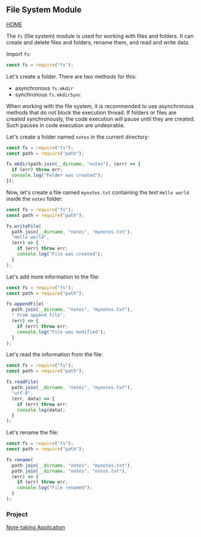 ## File System Module

[HOME](../../README.md)

The `fs` (file system) module is used for working with files and folders. It can create and delete files and folders, rename them, and read and write data.

Import `fs`:

```js
const fs = require("fs");
```

Let's create a folder. There are two methods for this:

- asynchronous `fs.mkdir`
- synchronous `fs.mkdirSync`

When working with the file system, it is recommended to use asynchronous methods that do not block the execution thread. If folders or files are created synchronously, the code execution will pause until they are created. Such pauses in code execution are undesirable.

Let's create a folder named `notes` in the current directory:

```js
const fs = require("fs");
const path = require("path");

fs.mkdir(path.join(__dirname, "notes"), (err) => {
  if (err) throw err;
  console.log("Folder was created");
});
```

Now, let's create a file named `mynotes.txt` containing the text `Hello world` inside the `notes` folder:

```js
const fs = require("fs");
const path = require("path");

fs.writeFile(
  path.join(__dirname, "notes", "mynotes.txt"),
  "Hello world",
  (err) => {
    if (err) throw err;
    console.log("File was created");
  }
);
```

Let's add more information to the file:

```js
const fs = require("fs");
const path = require("path");

fs.appendFile(
  path.join(__dirname, "notes", "mynotes.txt"),
  " From append file",
  (err) => {
    if (err) throw err;
    console.log("File was modified");
  }
);
```

Let's read the information from the file:

```js
const fs = require("fs");
const path = require("path");

fs.readFile(
  path.join(__dirname, "notes", "mynotes.txt"),
  "utf-8",
  (err, data) => {
    if (err) throw err;
    console.log(data);
  }
);
```

Let's rename the file:

```js
const fs = require("fs");
const path = require("path");

fs.rename(
  path.join(__dirname, "notes", "mynotes.txt"),
  path.join(__dirname, "notes", "notes.txt"),
  (err) => {
    if (err) throw err;
    console.log("File renamed");
  }
);
```

### Project

[Note-taking Application](../projects/notes.md)
